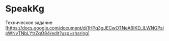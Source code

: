 # SpeakKg

Техническое задание
[https://docs.google.com/document/d/1HPq3gJECwOTNeA6IKD_lLWNGPsIpWNvTNbLYtrZqO84/edit?usp=sharing]



